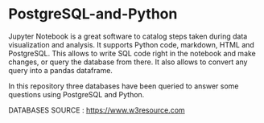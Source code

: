 # PostgreSQL-and-Python
Jupyter Notebook is a great software to catalog steps taken during data visualization and analysis. It supports Python code, markdown, HTML and PostgreSQL. This allows to write SQL code right in the notebook and make changes, or query the database from there. It also allows to convert any query into a pandas dataframe.

In this repository three databases have been queried to answer some questions using PostgreSQL and Python.


DATABASES SOURCE : https://www.w3resource.com
